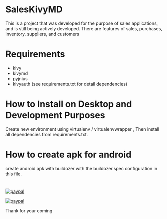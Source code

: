 # SalesKivyMD


This is a project that was developed for the purpose of sales applications, and is still being actively developed. 
There are features of sales, purchases, inventory, suppliers, and customers

# Requirements 
 -  kivy
 -  kivymd
 -  pyjnius
 -  kivyauth
 (see requirements.txt for detail dependencies)

# How to Install on Desktop and Development Purposes
Create new environment using virtualenv / virtualenvwrapper , Then install all dependencies from requirements.txt.

# How to create apk for android 
create android apk with buildozer with the buildozer.spec configuration in this file.

# 
[![paypal](https://www.paypalobjects.com/en_US/i/btn/btn_donateCC_LG.gif)](https://www.paypal.com/buttons/smart?flowloggingId=accb8e4a5871c)

[![paypal](https://www.paypalobjects.com/en_US/i/btn/btn_donateCC_LG.gif)](https://www.paypal.com/cgi-bin/webscr?cmd=_s-xclick&hosted_button_id=richie130283@gmail.com)

Thank for your coming


